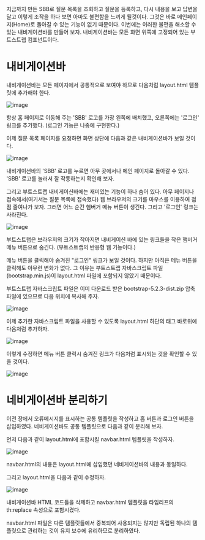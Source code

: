 지금까지 만든 SBB로 질문 목록을 조회하고 질문을 등록하고, 다시 내용을 보고 답변을 달고 이렇게 조작을 하다 보면 아마도 불편함을 느끼게 될것이다. 그것은 바로 메인페이지(Home)로 돌아갈 수 있는 기능이 없기 때문이다. 이번에는 이러한 불편을 해소할 수 있는 내비게이션바를 만들어 보자. 내비게이션바는 모든 화면 위쪽에 고정되어 있는 부트스트랩 컴포넌트이다.

# 내비게이션바

내비게이션바는 모든 페이지에서 공통적으로 보여야 하므로 다음처럼 layout.html 템플릿에 추가해야 한다.

![image](https://user-images.githubusercontent.com/74352543/221488643-d0061ca7-4543-4350-ab49-86ad21bd4cc4.png)

항상 홈 페이지로 이동해 주는 'SBB' 로고를 가장 왼쪽에 배치했고, 오른쪽에는 '로그인' 링크를 추가했다. (로그인 기능은 나중에 구현한다.)

이제 질문 목록 페이지를 요청하면 화면 상단에 다음과 같은 내비게이션바가 보일 것이다.

![image](https://user-images.githubusercontent.com/74352543/221488685-ecbbc733-9d51-4d9e-81d4-86e0e18c94fb.png)

내비게이션바의 'SBB' 로고를 누르면 아무 곳에서나 메인 페이지로 돌아갈 수 있다. 'SBB' 로고를 눌러서 잘 작동하는지 확인해 보자.

그리고 부트스트랩 내비게이션바에는 재미있는 기능이 하나 숨어 있다. 아무 페이지나 접속해서(여기서는 질문 목록에 접속했다) 웹 브라우저의 크기를 마우스를 이용하여 점점 줄여나가 보자. 그러면 어느 순간 햄버거 메뉴 버튼이 생긴다. 그리고 '로그인' 링크는 사라진다.

![image](https://user-images.githubusercontent.com/74352543/221488851-3b069cb6-8383-4db9-a89b-ce4fa4096fb0.png)

부트스트랩은 브라우저의 크기가 작아지면 내비게이션 바에 있는 링크들을 작은 햄버거 메뉴 버튼으로 숨긴다. (부트스트랩의 반응형 웹 기능이다.)

메뉴 버튼을 클릭해야 숨겨진 "로그인" 링크가 보일 것이다. 하지만 아직은 메뉴 버튼을 클릭해도 아무런 변화가 없다. 그 이유는 부트스트랩 자바스크립트 파일(bootstrap.min.js)이 layout.html 파일에 포함되지 않았기 때문이다.

부트스트랩 자바스크립트 파일은 이미 다운로드 받은 bootstrap-5.2.3-dist.zip 압축파일에 있으므로 다음 위치에 복사해 주자.

![image](https://user-images.githubusercontent.com/74352543/221488997-06cb73bf-a98d-4b5e-94a0-19cf1e813a74.png)

이제 추가한 자바스크립트 파일을 사용할 수 있도록 layout.html 하단의 </body> 태그 바로위에 다음처럼 추가하자.

![image](https://user-images.githubusercontent.com/74352543/221489156-c7389753-d754-489d-8ec2-3b442b7a01e4.png)

이렇게 수정하면 메뉴 버튼 클릭시 숨겨진 링크가 다음처럼 표시되는 것을 확인할 수 있을 것이다.

![image](https://user-images.githubusercontent.com/74352543/221489179-0eb15f97-dde5-4e7f-bd0f-22b40ac9c812.png)

# 네비게이션바 분리하기

이전 장에서 오류메시지를 표시하는 공통 템플릿을 작성하고 홈 버튼과 로그인 버튼을 삽입하였다. 네비게이션바도 공통 템플릿으로 다음과 같이 분리해 보자.

먼저 다음과 같이 layout.html에 포함시킬 navbar.html 템플릿을 작성하자.

![image](https://user-images.githubusercontent.com/74352543/221489367-7ea27095-9e29-4395-8fd5-f33ea6b74ce1.png)

navbar.html의 내용은 layout.html에 삽입했던 네비게이션바의 내용과 동일하다.

그리고 layout.html을 다음과 같이 수정하자.

![image](https://user-images.githubusercontent.com/74352543/221489402-936c0f39-e639-4420-992f-c6781713cf7f.png)

내비게이션바 HTML 코드들을 삭제하고 navbar.html 템플릿을 타임리프의 th:replace 속성으로 포함시켰다.

navbar.html 파일은 다른 템플릿들에서 중복되어 사용되지는 않지만 독립된 하나의 템플릿으로 관리하는 것이 유지 보수에 유리하므로 분리하였다.
